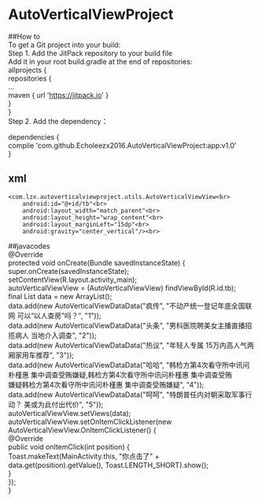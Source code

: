 # AutoVerticalViewProject
##How to<br>
	To get a Git project into your build:<br>
	Step 1. Add the JitPack repository to your build file<br>
	Add it in your root build.gradle at the end of repositories:<br>
	allprojects {<br>
		repositories {<br>
			...<br>
			maven { url 'https://jitpack.io' }<br>
		}<br>
	}<br>
  Step 2. Add the dependency：<br>
  	
dependencies {<br>
	        compile 'com.github.Echoleezx2016.AutoVerticalViewProject:app:v1.0'<br>
	}<br>
 ## xml<br>
    <com.lzx.autoverticalviewproject.utils.AutoVerticalViewView<br>
        android:id="@+id/tb"<br>
        android:layout_width="match_parent"<br>
        android:layout_height="wrap_content"<br>
        android:layout_marginLeft="15dp"<br>
        android:gravity="center_vertical"/><br>
   ##javacodes<br>
      @Override<br>
    protected void onCreate(Bundle savedInstanceState) {<br>
        super.onCreate(savedInstanceState);<br>
        setContentView(R.layout.activity_main);<br>
        autoVerticalViewView = (AutoVerticalViewView) findViewById(R.id.tb);<br>
        final List<AutoVerticalViewDataData> data = new ArrayList<AutoVerticalViewDataData>();<br>
        data.add(new AutoVerticalViewDataData("疯传", "不动产统一登记年底全国联网 可以“以人查房”吗？", "1"));<br>
        data.add(new AutoVerticalViewDataData("头条", "男科医院聘美女主播直播招揽病人 当地介入调查", "2"));<br>
        data.add(new AutoVerticalViewDataData("热议", "年轻人专属 15万内高人气两厢家用车推荐", "3"));<br>
        data.add(new AutoVerticalViewDataData("哈哈", "韩检方第4次看守所中讯问朴槿惠 集中调查受贿嫌疑,韩检方第4次看守所中讯问朴槿惠 集中调查受贿<br>嫌疑韩检方第4次看守所中讯问朴槿惠 集中调查受贿嫌疑", "4"));<br>
        data.add(new AutoVerticalViewDataData("呵呵", "特朗普任内对朝采取军事行动？ 美或为此付出代价", "5"));<br>
        autoVerticalViewView.setViews(data);<br>
        autoVerticalViewView.setOnItemClickListener(new AutoVerticalViewView.OnItemClickListener() {<br>
            @Override<br>
            public void onItemClick(int position) {<br>
                Toast.makeText(MainActivity.this, "你点击了" + data.get(position).getValue(), Toast.LENGTH_SHORT).show();<br>
            }<br>
        });<br>
    }<br>
